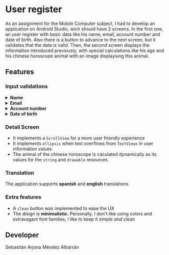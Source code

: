 # User register

As an assignment for the Mobile Computer subject, I had to develop an application on Android Studio, wich should have 2 screens. In the first one, an user register with basic data like his name, email, account number and date of birth. Also there is a button to advance to the next screen, but it validates that the data is valid. Then, the second screen displays the information introduced previously, with special calculations like his age and his chinese horoscope animal with an image displayiung this animal.

## Features

### Input validations

<details>
  <summary><b>Name</b></summary><br>
  
  - Should have at least 1 element
  - Doesn't have a max limit
  - Support letter, numbers and special characters _(this is because there are special names like Elon Musk son X AE A-XII )_
  
</details>

<details>
  <summary><b>Email</b></summary><br>
  
  - Uses android default pattern for emails
  
</details>

<details>
  <summary><b>Account number</b></summary><br>
  
  - Should have exactly 9 numbers
  - Support only numbers
  
</details>

<details>
  <summary><b>Date of birth</b></summary><br>
  
  - As it uses `date picker`, the input is always a `string` with the selected date with format **DD/MM/YYYY**
  
</details>

### Detail Screen

- It implements a `ScrollView` for a more user friendly experience
- It implements `ellipsis` when text overflows from `TextViews` in user information values
- The animal of the chinese horoscope is caculated dynamically as its values for the `string` and `drawable` resources

### Translation

The application supports **spanish** and **english** translations

### Extra features

- A `clean` button was implemented to ease the UX
- The disign is **minimalistic**. Personally, I don't like using colors and extravagant font families, I like to keep it _simple and clean_

## Developer

Sebastián Arjona Méndez Albarrán

